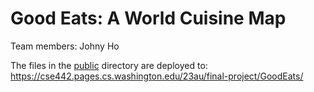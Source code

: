 # Good Eats: A World Cuisine Map

Team members:
Johny Ho

The files in the [public](/public) directory are deployed to: https://cse442.pages.cs.washington.edu/23au/final-project/GoodEats/
